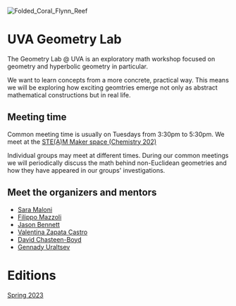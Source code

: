 ![Folded_Coral_Flynn_Reef](https://user-images.githubusercontent.com/7040974/191885554-2213debe-ee84-4025-968a-20258f257fb0.jpg)


# UVA Geometry Lab

The Geometry Lab @ UVA is an exploratory math workshop focused on geometry and hyperbolic geometry in particular.

We want to learn concepts from a more concrete, practical way. This means we will be exploring how exciting geomtries emerge not only as abstract mathematical constructions but in real life. 

## Meeting time
Common meeting time is usually on Tuesdays from 3:30pm to 5:30pm. We meet at the [STE(A)M Maker space (Chemistry 202)](https://learningdesign.as.virginia.edu/space/maker-spaces)

Individual groups may meet at different times. During our common meetings we will periodically discuss the math behind non-Euclidean geometries and how they have appeared in our groups' investigations. 

## Meet the organizers and mentors

- [Sara Maloni](https://math.virginia.edu/people/sm4cw/)
- [Filippo Mazzoli](https://filippomazzoli.github.io/)
- [Jason Bennett](https://learningdesign.as.virginia.edu/jason-bennett)
- [Valentina Zapata Castro](https://math.virginia.edu/people/vz6an/)
- [David Chasteen-Boyd](https://math.virginia.edu/people/kxk2dr/)
- [Gennady Uraltsev](https://guraltsev.github.io/)

# Editions

[Spring 2023](https://github.com/geolab-UVA/Spring2023)
